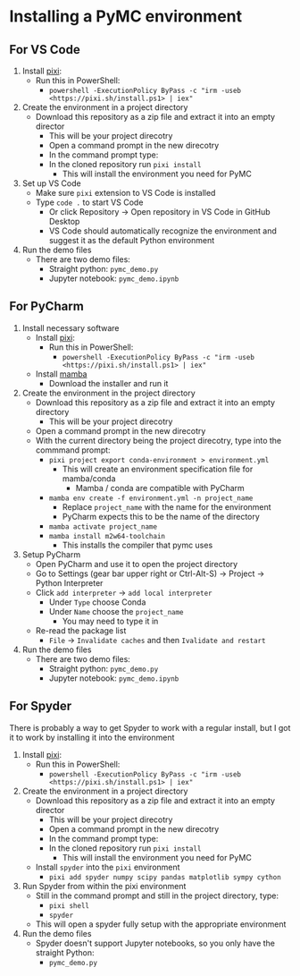 # Installing a PyMC environment

## For VS Code 
1. Install [pixi](https://pixi.sh/latest/advanced/installation/):
    - Run this in PowerShell:
        - `powershell -ExecutionPolicy ByPass -c "irm -useb <https://pixi.sh/install.ps1> | iex"`
2. Create the environment in a project directory
   - Download this repository as a zip file and extract it into an empty director
     - This will be your project direcotry
     - Open a command prompt in the new direcotry
     - In the command prompt type:
      - In the cloned repository run `pixi install`
        - This will install the environment you need for PyMC
3. Set up VS Code
   - Make sure `pixi` extension to VS Code is installed
   - Type `code .` to start VS Code
      - Or click Repository -> Open repository in VS Code in GitHub Desktop
      - VS Code should automatically recognize the environment and suggest it as the default Python environment
4. Run the demo files
   - There are two demo files:
      - Straight python: `pymc_demo.py` 
      - Jupyter notebook: `pymc_demo.ipynb`
  
## For PyCharm
1. Install necessary software
   - Install [pixi](https://pixi.sh/latest/advanced/installation/):
      - Run this in PowerShell:
        - `powershell -ExecutionPolicy ByPass -c "irm -useb <https://pixi.sh/install.ps1> | iex"`
   - Install [mamba](https://github.com/conda-forge/miniforge?tab=readme-ov-file#windows)
     - Download the installer and run it
2. Create the environment in the project directory
   - Download this repository as a zip file and extract it into an empty directory
     - This will be your project direcotry
   - Open a command prompt in the new direcotry
   - With the current directory being the project direcotry, type into the commmand prompt:
      - `pixi project export conda-environment > environment.yml `
        - This will create an environment specification file for mamba/conda 
          - Mamba / conda are compatible with PyCharm
      - `mamba env create -f environment.yml -n project_name`
        - Replace `project_name` with the name for the environment
        - PyCharm expects this to be the name of the directory
      - `mamba activate project_name`
      - `mamba install m2w64-toolchain`
        - This installs the compiler that pymc uses
3. Setup PyCharm
   - Open PyCharm and use it to open the project directory 
   - Go to Settings (gear bar upper right or Ctrl-Alt-S) -> Project -> Python Interpreter
   - Click `add interpreter` -> `add local interpreter`
     - Under `Type` choose Conda
     - Under `Name` choose the `project_name`
       - You may need to type it in
   - Re-read the package list
     - `File` -> `Invalidate caches` and then `Ivalidate and restart`
4. Run the demo files
   - There are two demo files:
      - Straight python: `pymc_demo.py` 
      - Jupyter notebook: `pymc_demo.ipynb`

## For Spyder
There is probably a way to get Spyder to work with a regular install, but I got it to work by installing it into the environment

1. Install [pixi](https://pixi.sh/latest/advanced/installation/):
    - Run this in PowerShell:
        - `powershell -ExecutionPolicy ByPass -c "irm -useb <https://pixi.sh/install.ps1> | iex"`
2. Create the environment in a project directory
   - Download this repository as a zip file and extract it into an empty director
     - This will be your project direcotry
     - Open a command prompt in the new direcotry
     - In the command prompt type:
      - In the cloned repository run `pixi install`
        - This will install the environment you need for PyMC
    - Install `spyder` into the `pixi` environment
      - `pixi add spyder numpy scipy pandas matplotlib sympy cython`
3. Run Spyder from within the pixi environment
   - Still in the command prompt and still in the project directory, type:
     - `pixi shell`
     - `spyder`
   - This will open a spyder fully setup with the appropriate environment
4. Run the demo files
   - Spyder doesn't support Jupyter notebooks, so you only have the straight Python:
      - `pymc_demo.py` 
  